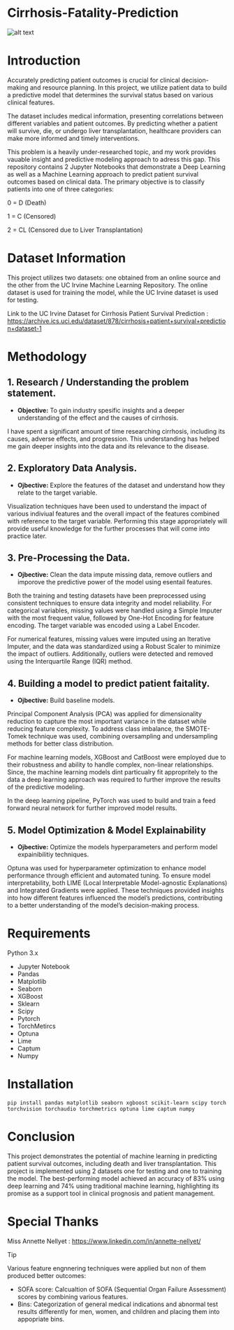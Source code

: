 # Cirrhosis-Fatality-Prediction
![alt text](https://www.medstarhealth.org/-/media/project/mho/medstar/blogs/blogmedstar2021/thomas-liver-disease-desktop.jpg)

# Introduction
Accurately predicting patient outcomes is crucial for clinical decision-making and resource planning. In this project, we utilize patient data to build a predictive model that determines the survival status based on various clinical features.

The dataset includes medical information, presenting correlations between different variables and patient outcomes. By predicting whether a patient will survive, die, or undergo liver transplantation, healthcare providers can make more informed and timely interventions.

This problem is a heavily under-researched topic, and my work provides vauable insight and predictive modeling approach to adress this gap. This repository contains 2 Jupyter Notebooks that demonstrate a Deep Learning as well as a Machine Learning approach to predict patient survival outcomes based on clinical data. The primary objective is to classify patients into one of three categories:

0 = D (Death)

1 = C (Censored)

2 = CL (Censored due to Liver Transplantation)

# Dataset Information

This project utilizes two datasets: one obtained from an online source and the other from the UC Irvine Machine Learning Repository. The online dataset is used for training the model, while the UC Irvine dataset is used for testing.

Link to the UC Irvine Dataset for Cirrhosis Patient Survival Prediction : https://archive.ics.uci.edu/dataset/878/cirrhosis+patient+survival+prediction+dataset-1

# Methodology
## 1. Research / Understanding the problem statement.

* **Objective:** To gain industry spesific insights and a deeper understanding of the effect and the causes of cirrhosis.

I have spent a significant amount of time researching cirrhosis, including its causes, adverse effects, and progression. This understanding has helped me gain deeper insights into the data and its relevance to the disease.
  
## 2. Exploratory Data Analysis.

* **Ojbective:** Explore the features of the dataset and understand how they relate to the target variable.

Visualization techniques have been used to understand the impact of various indiviual features and the overall impact of the features combined with reference to the target variable. Performing this stage appropriately will provide useful knowledge for the further processes that will come into practice later.


## 3. Pre-Processing the Data.

* **Ojbective:** Clean the data impute missing data, remove outliers and imporove the predictive power of the model using esentail features. 

Both the training and testing datasets have been preprocessed using consistent techniques to ensure data integrity and model reliability. For categorical variables, missing values were handled using a Simple Imputer with the most frequent value, followed by One-Hot Encoding for feature encoding. The target variable was encoded using a Label Encoder.

For numerical features, missing values were imputed using an Iterative Imputer, and the data was standardized using a Robust Scaler to minimize the impact of outliers. Additionally, outliers were detected and removed using the Interquartile Range (IQR) method.

## 4. Building a model to predict patient faitality.

* **Ojbective:** Build baseline models.

Principal Component Analysis (PCA) was applied for dimensionality reduction to capture the most important variance in the dataset while reducing feature complexity. To address class imbalance, the SMOTE-Tomek technique was used, combining oversampling and undersampling methods for better class distribution.

For machine learning models, XGBoost and CatBoost were employed due to their robustness and ability to handle complex, non-linear relationships. Since, the machine learning models dint particualry fit appropritely to the data a deep learning approach was required to further improve the results of the predictive modeling.

In the deep learning pipeline, PyTorch was used to build and train a feed forward neural network for further improved model results.



## 5. Model Optimization & Model Explainability

* **Ojbective:** Optimize the models hyperparameters and perform model expainibilitiy techniques.
  
Optuna was used for hyperparameter optimization to enhance model performance through efficient and automated tuning. To ensure model interpretability, both LIME (Local Interpretable Model-agnostic Explanations) and Integrated Gradients were applied. These techniques provided insights into how different features influenced the model’s predictions, contributing to a better understanding of the model’s decision-making process.

# Requirements
Python 3.x

* Jupyter Notebook
* Pandas
* Matplotlib
* Seaborn
* XGBoost
* Sklearn
* Scipy
* Pytorch
* TorchMetircs
* Optuna
* Lime
* Captum
* Numpy

# Installation
```
pip install pandas matplotlib seaborn xgboost scikit-learn scipy torch torchvision torchaudio torchmetrics optuna lime captum numpy
```

# Conclusion
This project demonstrates the potential of machine learning in predicting patient survival outcomes, including death and liver transplantation. This project is implemented using 2 datasets one for testing and one to training the model. The best-performing model achieved an accuracy of 83% using deep learning and 74% using traditional machine learning, highlighting its promise as a support tool in clinical prognosis and patient management.

# Special Thanks
Miss Annette Nellyet : https://www.linkedin.com/in/annette-nellyet/

> [!TIP]
> Various feature engnnering techniques were applied but non of them produced better outcomes:
> * SOFA score: Calcualtion of SOFA (Sequential Organ Failure Assessment) scores by combining various features.
> * Bins: Categorization of general medical indications and abnormal test results differently for men, women, and children and placing them into appopriate bins.

